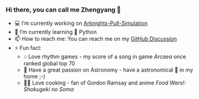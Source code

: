 ### Hi there, you can call me Zhengyang 👋

<!--
**zyLiu6707/zyLiu6707** is a ✨ _special_ ✨ repository because its `README.md` (this file) appears on your GitHub profile.

Here are some ideas to get you started:

- 💻 I’m currently working on ...
- 🌱 I’m currently learning ...
- 👯 I’m looking to collaborate on ...
- 🤔 I’m looking for help with ...
- 💬 Ask me about ...
- 📫 How to reach me:
- 😄 Pronouns: ...
- ⚡ Fun fact:
-->

- 💻 I’m currently working on [Arknights-Pull-Simulation](https://github.com/zyLiu6707/Arknights-Pull-Simulation)
- 🌱 I’m currently learning 🐍 Python
- 📫 How to reach me: You can reach me on my [GitHub Discussion]()
- ⚡ Fun fact: 
    - 🎶 Love rhythm games - my score of a song in game *Arcaea* once ranked global top 70
    - 🌌 Have a great passion on Astronomy - have a astronomical 🔭 in my home ;-)
    - 👨‍🍳 Love cooking - fan of Gordon Ramsay and anime *Food Wars!: Shokugeki no Soma*
